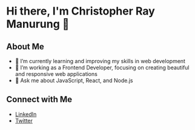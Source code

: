 # Hi there, I'm Christopher Ray Manurung 👋

## About Me
- 🌱 I’m currently learning and improving my skills in web development
- 🔭 I’m working as a Frontend Developer, focusing on creating beautiful and responsive web applications
- 💬 Ask me about JavaScript, React, and Node.js

## Connect with Me
- [LinkedIn](https://linkedin.com/in/johndoe)
- [Twitter](https://twitter.com/johndoe)
